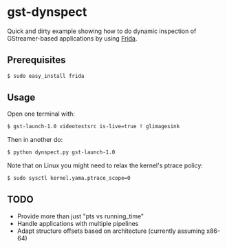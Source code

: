 # gst-dynspect

Quick and dirty example showing how to do dynamic inspection of GStreamer-based
applications by using [Frida](http://www.frida.re/).

## Prerequisites

```sh
$ sudo easy_install frida
```

## Usage

Open one terminal with:

```sh
$ gst-launch-1.0 videotestsrc is-live=true ! glimagesink
```

Then in another do:

```sh
$ python dynspect.py gst-launch-1.0
```

Note that on Linux you might need to relax the kernel's ptrace policy:

```sh
$ sudo sysctl kernel.yama.ptrace_scope=0
```

## TODO

- Provide more than just "pts vs running_time"
- Handle applications with multiple pipelines
- Adapt structure offsets based on architecture (currently assuming x86-64)
